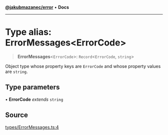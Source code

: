 [**@jakubmazanec/error**](../README.md) • **Docs**

---

# Type alias: ErrorMessages\<ErrorCode\>

> **ErrorMessages**\<`ErrorCode`\>: `Record`\<`ErrorCode`, `string`\>

Object type whose property keys are `ErrorCode` and whose property values are `string`.

## Type parameters

• **ErrorCode** _extends_ `string`

## Source

[types/ErrorMessages.ts:4](https://github.com/jakubmazanec/js-tools/blob/d8fb2f4f9576baa170e480eea0b247af3afdcd86/packages/error/source/types/ErrorMessages.ts#L4)
